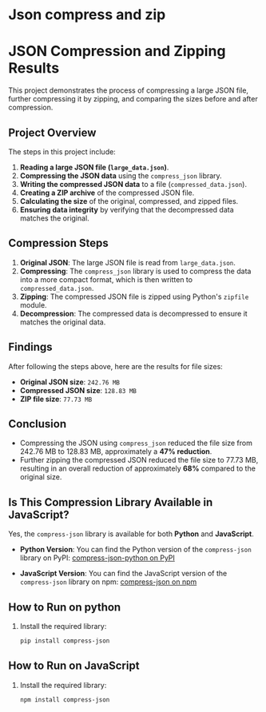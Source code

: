 # Json compress and zip


# JSON Compression and Zipping Results

This project demonstrates the process of compressing a large JSON file, further compressing it by zipping, and comparing the sizes before and after compression.

## Project Overview

The steps in this project include:
1. **Reading a large JSON file (`large_data.json`)**.
2. **Compressing the JSON data** using the `compress_json` library.
3. **Writing the compressed JSON data** to a file (`compressed_data.json`).
4. **Creating a ZIP archive** of the compressed JSON file.
5. **Calculating the size** of the original, compressed, and zipped files.
6. **Ensuring data integrity** by verifying that the decompressed data matches the original.

## Compression Steps

1. **Original JSON**: The large JSON file is read from `large_data.json`.
2. **Compressing**: The `compress_json` library is used to compress the data into a more compact format, which is then written to `compressed_data.json`.
3. **Zipping**: The compressed JSON file is zipped using Python's `zipfile` module.
4. **Decompression**: The compressed data is decompressed to ensure it matches the original data.

## Findings

After following the steps above, here are the results for file sizes:

- **Original JSON size**: `242.76 MB`
- **Compressed JSON size**: `128.83 MB`
- **ZIP file size**: `77.73 MB`

## Conclusion

- Compressing the JSON using `compress_json` reduced the file size from 242.76 MB to 128.83 MB, approximately a **47% reduction**.
- Further zipping the compressed JSON reduced the file size to 77.73 MB, resulting in an overall reduction of approximately **68%** compared to the original size.

## Is This Compression Library Available in JavaScript?

Yes, the `compress-json` library is available for both **Python** and **JavaScript**.

- **Python Version**: You can find the Python version of the `compress-json` library on PyPI:
  [compress-json-python on PyPI](https://pypi.org/project/compress-json-python/)

- **JavaScript Version**: You can find the JavaScript version of the `compress-json` library on npm:
  [compress-json on npm](https://www.npmjs.com/package/compress-json)

## How to Run on python

1. Install the required library:
   ```bash
   pip install compress-json
   ```
    
## How to Run on JavaScript

1. Install the required library:
   ```bash
   npm install compress-json
   ```